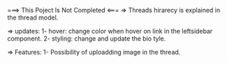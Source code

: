 ===> This Poject Is Not Completed <===
=> Threads hirarecy is explained in the thread model.

=> updates:
1- hover: change color when hover on link in the leftsidebar component.
2- styling: change and update the bio tyle.

=> Features:
1- Possibility of uploadding image in the thread.
